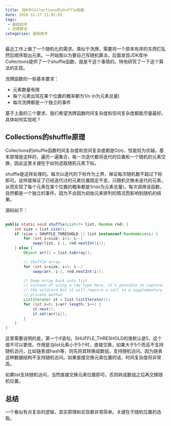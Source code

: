 ```yaml
---
title: JDK中Collections的shuffle函数
date: 2016-12-27 21:02:03
tags:
 - 基础技术
 - 洗牌算法
categories: 基础技术
---
```

最近工作上做了一个随机化的需求。类似于洗牌，需要将一个原本有序的东西打乱然后顺序取出元素。一开始我以为要自己写随机算法，后面发现JDK库中Collections提供了一个shuffle函数，就是干这个事情的。特地研究了一下这个算法的实现。

<!--more-->

洗牌函数的一些基本要求：

* 元素数量有限
* 每个元素出现在某个位置的概率都为1/n (n为元素总量)
* 每次洗牌都是一个独立的事件

基于上面的三个要求，我们希望洗牌函数时间复杂度和空间复杂度都能尽量最好。具体如何实现呢？

<h2>Collections的shuffle原理</h2>

Collections的shuffle函数时间复杂度和空间复杂度都是O(n)，性能较为优越。基本原理是这样的，遍历一遍集合，每一次迭代都将迭代的位置和一个随机的元素交换，因此这里关键在于如何选取随机元素下标。

shuffle是这样处理的。每次以迭代的下标作为上界，保证每次随机数不超过下标即可。这样就保证了已经迭代过的元素位置固定不变，只随机交换未迭代的元素，从而实现了每个元素在某个位置的概率都是1/n(n为元素总量)。每次调用该函数，自然都是一个独立的事件。因为不会因为初始元素排列的情况而影响到随机的结果。

源码如下：

```java

public static void shuffle(List<?> list, Random rnd) {
    int size = list.size();
    if (size < SHUFFLE_THRESHOLD || list instanceof RandomAccess) {
        for (int i=size; i>1; i--)
            swap(list, i-1, rnd.nextInt(i));
    } else {
        Object arr[] = list.toArray();

        // Shuffle array
        for (int i=size; i>1; i--)
            swap(arr, i-1, rnd.nextInt(i));

        // Dump array back into list
        // instead of using a raw type here, it's possible to capture
        // the wildcard but it will require a call to a supplementary
        // private method
        ListIterator it = list.listIterator();
        for (int i=0; i<arr.length; i++) {
            it.next();
            it.set(arr[i]);
        }
    }
}

```

这里需要说明的是，第一个if语句。SHUFFLE_THRESHOLD的值默认是5，这个值不可以更改。作用是当list元素小于5个时，直接交换，如果大于5个而且不支持随机访问，比如链表或hash等，则先将其转换成数组，支持随机访问。因为链表这种数据结构不支持随机访问。如果直接交换元素位置的话，时间复杂度将非常高。

如果list支持随机访问，当然直接交换元素位置即可。否则转成数组之后再交换随机位置。

<h2>总结</h2>

一个看似有点复杂的逻辑，其实原理和实现都非常简单。关键在于随机位置的选取。
